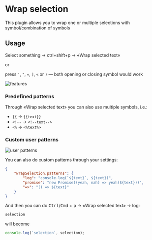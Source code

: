 # Wrap selection

This plugin allows you to wrap one or multiple selections with symbol/combination of symbols

## Usage

Select something → ctrl+shift+p → «Wrap selected text»

or

press `'`, `"`, `«`, `]`, `<` or `)` — both opening or closing symbol would work

![features](https://github.com/gko/wrap/raw/master/features.gif)

### Predefined patterns

Through «Wrap selected text» you can also use multiple symbols, i.e.:
 - `{{` → `{{text}}`
 - `<!--` → `<!--text-->`
 - `<%` → `<%text%>`

### Custom user patterns
![user patterns](https://github.com/gko/wrap/raw/master/userDefined.gif)

You can also do custom patterns through your settings:
``` json
{
	"wrapSelection.patterns": {
		"log": "console.log(`${text}`, ${text})",
		"promise": "new Promise((yeah, nah) => yeah(${text}))",
		"=>": "() => ${text}"
	}
}
```

And then you can do <kbd>Ctrl</kbd>/<kbd>Cmd</kbd> + <kbd>p</kbd> → «Wrap selected text» → log:
```js
selection
```
will become
```js
console.log(`selection`, selection);
```
